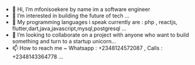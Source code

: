 - 👋 Hi, I’m mfonisoekere by name im a software engineer
- 👀 I’m interested in building the future of tech  ...
- 🌱 My programming languages i speak currently are : php , reactjs, flutter,dart,java,javascript,mysql,postgresql  ...
- 💞️ I’m looking to collaborate on a project with anyone who want to build something and turn to a startup unicorn...
- 📫 How to reach me ~ Whatsapp : +2348124572087 , Calls : +2348143364778 ...
 
